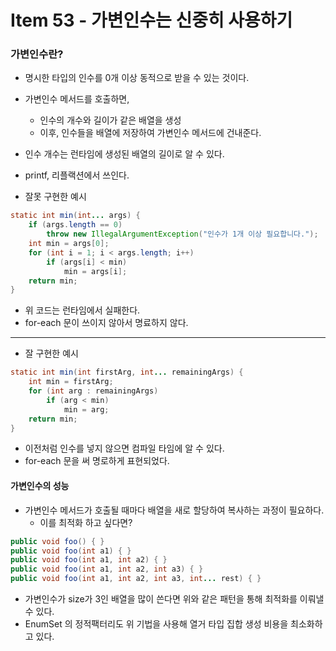 # Item 53 - 가변인수는 신중히 사용하기

### 가변인수란?
* 명시한 타입의 인수를 0개 이상 동적으로 받을 수 있는 것이다.
* 가변인수 메서드를 호출하면,
	* 인수의 개수와 길이가 같은 배열을 생성
	* 이후, 인수들을 배열에 저장하여 가변인수 메서드에 건내준다.
* 인수 개수는 런타임에 생성된 배열의 길이로 알 수 있다.
* printf, 리플랙션에서 쓰인다.

* 잘못 구현한 예시
```java
static int min(int... args) { 
	if (args.length == 0)
		throw new IllegalArgumentException("인수가 1개 이상 필요합니다."); 
	int min = args[0];
	for (int i = 1; i < args.length; i++)
		if (args[i] < min) 
			min = args[i];
	return min; 
}
```
* 위 코드는 런타임에서 실패한다.
* for-each 문이 쓰이지 않아서 명료하지 않다.
---
* 잘 구현한 예시
```java
static int min(int firstArg, int... remainingArgs) { 
	int min = firstArg;
	for (int arg : remainingArgs)
		if (arg < min) 
			min = arg;
	return min; 
}
```
* 이전처럼 인수를 넣지 않으면 컴파일 타임에 알 수 있다.
* for-each 문을 써 명로하게 표현되었다.


#### 가변인수의 성능
* 가변인수 메서드가 호출될 때마다 배열을 새로 할당하여 복사하는 과정이 필요하다.
	* 이를 최적화 하고 싶다면?

```java
public void foo() { }
public void foo(int a1) { }
public void foo(int a1, int a2) { }
public void foo(int a1, int a2, int a3) { }
public void foo(int a1, int a2, int a3, int... rest) { }
```
* 가변인수가 size가 3인 배열을 많이 쓴다면 위와 같은 패턴을 통해 최적화를 이뤄낼 수 있다.
* EnumSet 의 정적팩터리도 위 기법을 사용해 열거 타입 집합 생성 비용을 최소화하고 있다.

<!--
```java

```
 -->
